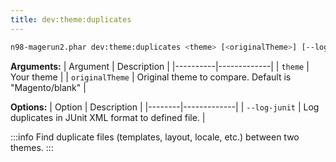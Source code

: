 ```yaml
---
title: dev:theme:duplicates
---
```


```sh
n98-magerun2.phar dev:theme:duplicates <theme> [<originalTheme>] [--log-junit=<path>]
```

**Arguments:**
| Argument | Description |
|----------|-------------|
| `theme` | Your theme |
| `originalTheme` | Original theme to compare. Default is "Magento/blank" |

**Options:**
| Option | Description |
|--------|-------------|
| `--log-junit` | Log duplicates in JUnit XML format to defined file. |

:::info
Find duplicate files (templates, layout, locale, etc.) between two themes.
:::
